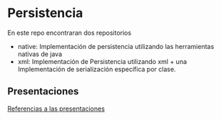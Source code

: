 # Persistencia

En este repo encontraran dos repositorios

- native: Implementación de persistencia utilizando las herramientas nativas de java
- xml: Implementación de Persistencia utilizando xml + una Implementación de serialización específica por clase.

## Presentaciones

[Referencias a las presentaciones](https://docs.google.com/presentation/d/1-2A4Ix4QFGR7S5vdiekgeZi-B6PRMnlby903bE4qC8k/edit#slide=id.g33acd1ba65_0_34)
